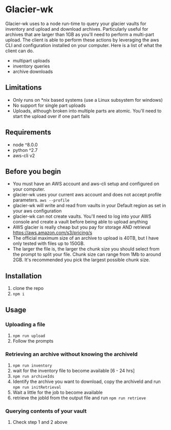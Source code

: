 # Glacier-wk

Glacier-wk uses to a node run-time to query your glacier vaults for inventory and upload and download archives. Particularly useful for archives that are larger than 1GB as you'll need to perform a multi-part upload. The client is able to perform these actions by leveraging the aws CLI and configuration installed on your computer. Here is a list of what the client can do.

- multipart uploads
- inventory queries
- archive downloads

## Limitations

- Only runs on \*nix based systems (use a Linux subsystem for windows)
- No support for single part uploads
- Uploads, although broken into multiple parts are atomic. You'll need to start the upload over if one part fails


## Requirements

- node ^8.0.0
- python ^2.7
- aws-cli v2

## Before you begin

- You must have an AWS account and aws-cli setup and configured on your computer.
- glacier-wk uses your current aws account and does not accept profile parameters. ```aws --profile```
- glacier-wk will write and read from vaults in your Default region as set in your aws configuration
- glacier-wk can not create vaults. You'll need to log into your AWS console and create a vault before being able to upload anything
- AWS glacier is really cheap but you pay for storage AND retrieval https://aws.amazon.com/s3/pricing/s
- The official maximum size of an archive to upload is 40TB, but I have only tested with files up to 150GB. 
- The larger the file is, the larger the chunk size you should select from the prompt to split your file. Chunk size can range from 1Mb to around 2GB. It's recommended you pick the largest possible chunk size.

## Installation

1. clone the repo
2. ```npm i```


## Usage

### Uploading a file 
1. ```npm run upload```
2. Follow the prompts

### Retrieving an archive without knowing the archiveId

1. ```npm run inventory```
2. wait for the inventory file to become available [6 - 24 hrs]
3. ```npm run archiveIds```
4. Identify the archive you want to download, copy the archiveId and run ```npm run initRetrieval```
5. Wait a little for the job to become available
6. retrieve the jobId from the output file and run ```npm run retrieve```

### Querying contents of your vault

1. Check step 1 and 2 above


